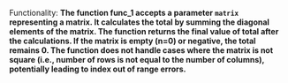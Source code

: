 Functionality: **The function func_1 accepts a parameter `matrix` representing a matrix. It calculates the total by summing the diagonal elements of the matrix. The function returns the final value of total after the calculations. If the matrix is empty (n=0) or negative, the total remains 0. The function does not handle cases where the matrix is not square (i.e., number of rows is not equal to the number of columns), potentially leading to index out of range errors.**